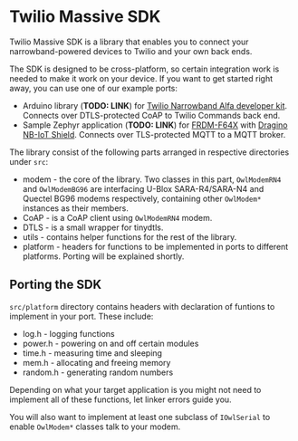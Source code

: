 # Twilio Massive SDK
Twilio Massive SDK is a library that enables you to connect your narrowband-powered devices to Twilio and your own back ends.

The SDK is designed to be cross-platform, so certain integration work is needed to make it work on your device. If you want to get started right away, you can use one of our example ports:

  * Arduino library (**TODO: LINK**) for [Twilio Narrowband Alfa developer kit](https://www.twilio.com/docs/wireless/quickstart/alfa-developer-kit). Connects over DTLS-protected CoAP to Twilio Commands back end.
  * Sample Zephyr application (**TODO: LINK**) for [FRDM-F64X](https://www.nxp.com/support/developer-resources/evaluation-and-development-boards/freedom-development-boards/mcu-boards/freedom-development-platform-for-kinetis-k64-k63-and-k24-mcus:FRDM-K64F) with [Dragino NB-IoT Shield](https://wiki.dragino.com/index.php?title=NB-IoT_Shield). Connects over TLS-protected MQTT to a MQTT broker.

The library consist of the following parts arranged in respective directories under `src`:

 * modem - the core of the library. Two classes in this part, `OwlModemRN4` and `OwlModemBG96` are interfacing U-Blox SARA-R4/SARA-N4 and Quectel BG96 modems respectively, containing other `OwlModem*` instances as their members.
 * CoAP - is a CoAP client using `OwlModemRN4` modem.
 * DTLS - is a small wrapper for tinydtls.
 * utils - contains helper functions for the rest of the library.
 * platform - headers for functions to be implemented in ports to different platforms. Porting will be explained shortly.

## Porting the SDK

`src/platform` directory contains headers with declaration of funtions to implement in your port. These include:

  * log.h - logging functions
  * power.h - powering on and off certain modules
  * time.h - measuring time and sleeping
  * mem.h - allocating and freeing memory
  * random.h - generating random numbers

Depending on what your target application is you might not need to implement all of these functions, let linker errors guide you.

You will also want to implement at least one subclass of `IOwlSerial` to enable `OwlModem*` classes talk to your modem.
